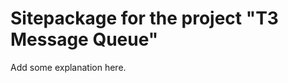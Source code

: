 Sitepackage for the project "T3 Message Queue"
==============================================================

Add some explanation here.
